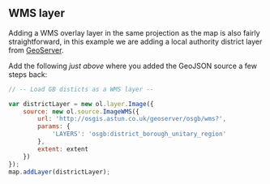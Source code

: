 ## WMS layer

Adding a WMS overlay layer in the same projection as the map is also fairly straightforward, in this example we are adding a local authority district layer from [GeoServer](http://geoserver.org/).

Add the following *just above* where you added the GeoJSON source a few steps back:

```javascript
// -- Load GB disticts as a WMS layer --

var districtLayer = new ol.layer.Image({
    source: new ol.source.ImageWMS({
        url: 'http://osgis.astun.co.uk/geoserver/osgb/wms?',
        params: {
            'LAYERS': 'osgb:district_borough_unitary_region'
        },
        extent: extent
    })
});
map.addLayer(districtLayer);
```
